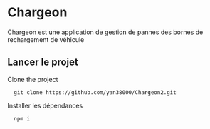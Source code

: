 
# Chargeon

Chargeon est une application de gestion de pannes des bornes de rechargement de véhicule


## Lancer le projet

Clone the project

```
  git clone https://github.com/yan38000/Chargeon2.git
```

Installer les dépendances

```
  npm i 
```
